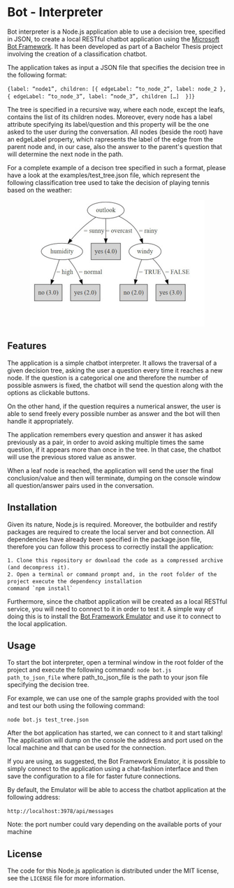 # Bot - Interpreter
Bot interpreter is a Node.js application able to use a decision tree, specified in JSON, to create a local RESTful chatbot application using the [Microsoft Bot Framework](https://dev.botframework.com/). It has been developed as part of a Bachelor Thesis project involving the creation of a classification chatbot. 

The application takes as input a JSON file that specifies the decision tree in the following format: 

`{label: “node1”, children: [{ edgeLabel: “to_node_2”, label: node_2 }, { edgeLabel: “to_node_3”, label: “node_3”, children […]  }]}`

The tree is specified in a recursive way, where each node, except the leafs, contains the list of its children nodes. Moreover, every node has a label attribute specifying its label/question and this property will be the one asked to the user during the conversation. All nodes (beside the root) have an edgeLabel property, which rapresents the label of the edge from the parent node and, in our case, also the answer to the parent's question that will determine the next node in the path. 

For a complete example of a decison tree specified in such a format, please have a look at the examples/test_tree.json file, which represent the following classification tree used to take the decision of playing tennis based on the weather:

<p style="text-align: center">
    <img src="examples/tree_test.jpg">
</p>


## Features

The application is a simple chatbot interpreter. It allows the traversal of a given decision tree, asking the user a question every time it reaches a new node. If the question is a categorical one and therefore the number of possible asnwers is fixed, the chatbot will send the question along with the options as clickable buttons.

On the other hand, if the question requires a numerical answer, the user is able to send freely every possible number as answer and the bot will then handle it appropriately. 

The application remembers every question and answer it has asked previously as a pair, in order to avoid asking multiple times the same question, if it appears more than once in the tree. In that case, the chatbot will use the previous stored value as answer. 

When a leaf node is reached, the application will send the user the final conclusion/value and then will terminate, dumping on the console window all question/answer pairs used in the conversation.

## Installation

Given its nature, Node.js is required. Moreover, the botbuilder and restify packages are required to create the local server and bot connection. All dependencies have already been specified in the package.json file, therefore you can follow this process to correctly install the application:

    1. Clone this repository or download the code as a compressed archive (and decompress it).
    2. Open a terminal or command prompt and, in the root folder of the project execute the dependency installation 
    command `npm install`

Furthermore, since the chatbot application will be created as a local RESTful service, you will need to connect to it in order to test it. A simple way of doing this is to install the [Bot Framework Emulator](https://github.com/Microsoft/BotFramework-Emulator/blob/master/README.md) and use it to connect to the local application.

## Usage

To start the bot interpreter, open a terminal window in the root folder of the project and execute the following command:
`node bot.js path_to_json_file` where path_to_json_file is the path to your json file specifying the decision tree.

For example, we can use one of the sample graphs provided with the tool and test our both using the following command:

`node bot.js test_tree.json`

After the bot application has started, we can connect to it and start talking!
The application will dump on the console the address and port used on the local machine and that can be used for the connection. 

If you are using, as suggested, the Bot Framework Emulator, it is possible to simply connect to the application using a chat-fashion interface and then save the configuration to a file for faster future connections. 

By default, the Emulator will be able to access the chatbot application at the following address: 

`http://localhost:3978/api/messages`

Note: the port number could vary depending on the available ports of your machine

## License

The code for this Node.js application is distributed under the MIT license, see the `LICENSE` file for more information. 